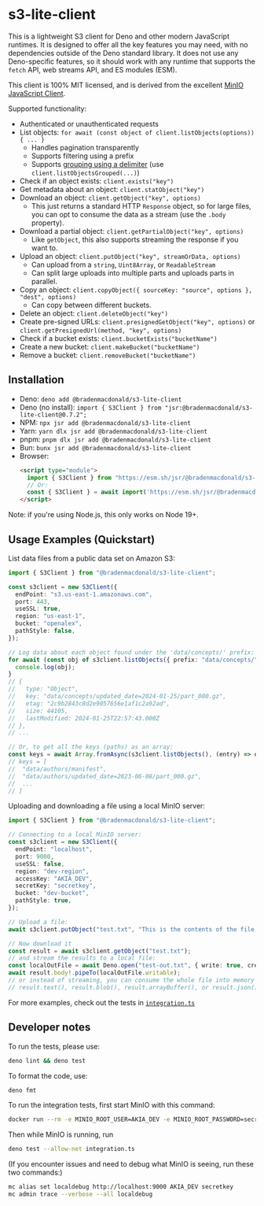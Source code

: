 # s3-lite-client

This is a lightweight S3 client for Deno and other modern JavaScript runtimes. It is designed to offer all the key
features you may need, with no dependencies outside of the Deno standard library. It does not use any Deno-specific
features, so it should work with any runtime that supports the `fetch` API, web streams API, and ES modules (ESM).

This client is 100% MIT licensed, and is derived from the excellent
[MinIO JavaScript Client](https://github.com/minio/minio-js).

Supported functionality:

- Authenticated or unauthenticated requests
- List objects: `for await (const object of client.listObjects(options)) { ... }`
  - Handles pagination transparently
  - Supports filtering using a prefix
  - Supports [grouping using a delimiter](https://docs.aws.amazon.com/AmazonS3/latest/userguide/using-prefixes.html)
    (use `client.listObjectsGrouped(...)`)
- Check if an object exists: `client.exists("key")`
- Get metadata about an object: `client.statObject("key")`
- Download an object: `client.getObject("key", options)`
  - This just returns a standard HTTP `Response` object, so for large files, you can opt to consume the data as a stream
    (use the `.body` property).
- Download a partial object: `client.getPartialObject("key", options)`
  - Like `getObject`, this also supports streaming the response if you want to.
- Upload an object: `client.putObject("key", streamOrData, options)`
  - Can upload from a `string`, `Uint8Array`, or `ReadableStream`
  - Can split large uploads into multiple parts and uploads parts in parallel.
- Copy an object: `client.copyObject({ sourceKey: "source", options }, "dest", options)`
  - Can copy between different buckets.
- Delete an object: `client.deleteObject("key")`
- Create pre-signed URLs: `client.presignedGetObject("key", options)` or
  `client.getPresignedUrl(method, "key", options)`
- Check if a bucket exists: `client.bucketExists("bucketName")`
- Create a new bucket: `client.makeBucket("bucketName")`
- Remove a bucket: `client.removeBucket("bucketName")`

## Installation

- Deno: `deno add @bradenmacdonald/s3-lite-client`
- Deno (no install): `import { S3Client } from "jsr:@bradenmacdonald/s3-lite-client@0.7.2";`
- NPM: `npx jsr add @bradenmacdonald/s3-lite-client`
- Yarn: `yarn dlx jsr add @bradenmacdonald/s3-lite-client`
- pnpm: `pnpm dlx jsr add @bradenmacdonald/s3-lite-client`
- Bun: `bunx jsr add @bradenmacdonald/s3-lite-client`
- Browser:
  ```html
  <script type="module">
    import { S3Client } from "https://esm.sh/jsr/@bradenmacdonald/s3-lite-client@0.7.2";
    // Or:
    const { S3Client } = await import('https://esm.sh/jsr/@bradenmacdonald/s3-lite-client@0.7.2')
  </script>
  ```

Note: if you're using Node.js, this only works on Node 19+.

## Usage Examples (Quickstart)

List data files from a public data set on Amazon S3:

```typescript
import { S3Client } from "@bradenmacdonald/s3-lite-client";

const s3client = new S3Client({
  endPoint: "s3.us-east-1.amazonaws.com",
  port: 443,
  useSSL: true,
  region: "us-east-1",
  bucket: "openalex",
  pathStyle: false,
});

// Log data about each object found under the 'data/concepts/' prefix:
for await (const obj of s3client.listObjects({ prefix: "data/concepts/" })) {
  console.log(obj);
}
// {
//   type: "Object",
//   key: "data/concepts/updated_date=2024-01-25/part_000.gz",
//   etag: "2c9b2843c8d2e9057656e1af1c2a92ad",
//   size: 44105,
//   lastModified: 2024-01-25T22:57:43.000Z
// },
// ...

// Or, to get all the keys (paths) as an array:
const keys = await Array.fromAsync(s3client.listObjects(), (entry) => entry.key);
// keys = [
//  "data/authors/manifest",
//  "data/authors/updated_date=2023-06-08/part_000.gz",
//  ...
// ]
```

Uploading and downloading a file using a local MinIO server:

```typescript
import { S3Client } from "@bradenmacdonald/s3-lite-client";

// Connecting to a local MinIO server:
const s3client = new S3Client({
  endPoint: "localhost",
  port: 9000,
  useSSL: false,
  region: "dev-region",
  accessKey: "AKIA_DEV",
  secretKey: "secretkey",
  bucket: "dev-bucket",
  pathStyle: true,
});

// Upload a file:
await s3client.putObject("test.txt", "This is the contents of the file.");

// Now download it
const result = await s3client.getObject("test.txt");
// and stream the results to a local file:
const localOutFile = await Deno.open("test-out.txt", { write: true, createNew: true });
await result.body!.pipeTo(localOutFile.writable);
// or instead of streaming, you can consume the whole file into memory by awaiting
// result.text(), result.blob(), result.arrayBuffer(), or result.json()
```

For more examples, check out the tests in [`integration.ts`](./integration.ts)

## Developer notes

To run the tests, please use:

```sh
deno lint && deno test
```

To format the code, use:

```sh
deno fmt
```

To run the integration tests, first start MinIO with this command:

```sh
docker run --rm -e MINIO_ROOT_USER=AKIA_DEV -e MINIO_ROOT_PASSWORD=secretkey -e MINIO_REGION_NAME=dev-region -p 9000:9000 -p 9001:9001 --entrypoint /bin/sh minio/minio:RELEASE.2021-10-23T03-28-24Z -c 'mkdir -p /data/dev-bucket && minio server --console-address ":9001" /data'
```

Then while MinIO is running, run

```sh
deno test --allow-net integration.ts
```

(If you encounter issues and need to debug what MinIO is seeing, run these two commands:)

```sh
mc alias set localdebug http://localhost:9000 AKIA_DEV secretkey
mc admin trace --verbose --all localdebug
```
